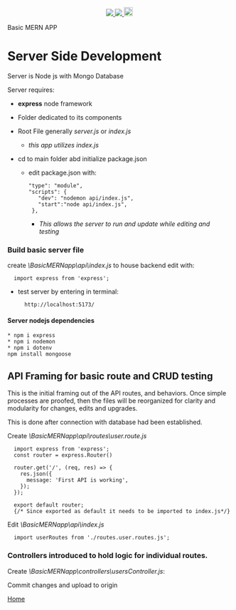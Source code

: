 <p align='center'>
  <a href="https://github.com/saibhreas">
    <img src="https://img.shields.io/badge/GitHub-100000?style=flat&logo=github&logoColor=white">
  </a>  
  <a href='https://www.linkedin.com/in/siobhanknuttel'>
      <img src='https://img.shields.io/badge/LinkedIn-blue?style=flat&logo=linkedin&labelColor=blue'>
  </a>
    <a href='https://www.upwork.com/freelancers/siobhank4?viewMode=1'> 
    <img src='https://img.shields.io/badge/UpWork-6FDA44?style=for-the-badge&logo=Upwork&logoColor=white' witth="45" height="20"> 
  </a>
  
</p>
Basic MERN APP

# Server Side Development
Server is Node js with Mongo Database

Server requires:

  * **express** node framework
  * Folder dedicated to its components
  * Root File generally *server.js* or *index.js* 
    - *this app utilizes index.js*

* cd to main folder abd initialize package.json

  - edit package.json with:

        "type": "module",
        "scripts": {
           "dev": "nodemon api/index.js",
           "start":"node api/index.js",
         },

    - *This allows the server to run and update while editing and testing*

### Build basic server file

create *\BasicMERNapp\api\index.js* to house backend edit with:

      import express from 'express';

* test server by entering in terminal:

        http://localhost:5173/


#### Server nodejs dependencies

    * npm i express
    * npm i nodemon
    * npm i dotenv
    npm install mongoose


## API Framing for basic route and CRUD testing

This is the initial framing out of the  API routes, and behaviors.  Once simple processes are proofed, then the files will be reorganized for clarity and modularity for changes, edits and upgrades.

This is done after connection with database had been established.

Create *\BasicMERNapp\api\routes\user.route.js* 

      import express from 'express';
      const router = express.Router()

      router.get('/', (req, res) => {
        res.json({
          message: 'First API is working',
        });
      });

      export default router;
      {/* Since exported as default it needs to be imported to index.js*/}
    
    
Edit *\BasicMERNapp\api\index.js* 

      import userRoutes from './routes.user.routes.js';

### Controllers introduced to hold logic for individual routes.

Create *\BasicMERNapp\controllers\usersController.js*:


Commit changes and upload to origin

[Home](/READme.md)
